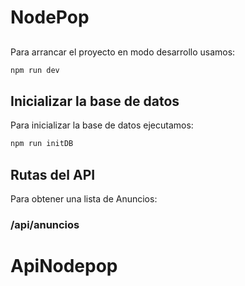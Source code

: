 # NodePop

##

Para arrancar el proyecto en modo desarrollo usamos:

```sh
npm run dev
```

## Inicializar la base de datos

Para inicializar la base de datos ejecutamos:

```sh
npm run initDB
```

## Rutas del API

Para obtener una lista de Anuncios:

### /api/anuncios
# ApiNodepop
